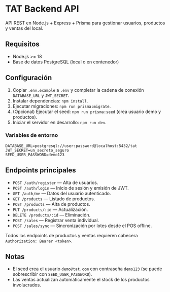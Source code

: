 # TAT Backend API

API REST en Node.js + Express + Prisma para gestionar usuarios, productos y ventas del local.

## Requisitos
- Node.js >= 18
- Base de datos PostgreSQL (local o en contenedor)

## Configuración
1. Copiar `.env.example` a `.env` y completar la cadena de conexión `DATABASE_URL` y `JWT_SECRET`.
2. Instalar dependencias: `npm install`.
3. Ejecutar migraciones: `npm run prisma:migrate`.
4. (Opcional) Ejecutar el seed: `npm run prisma:seed` (crea usuario demo y productos).
5. Iniciar el servidor en desarrollo: `npm run dev`.

### Variables de entorno
```
DATABASE_URL=postgresql://user:password@localhost:5432/tat
JWT_SECRET=un_secreto_seguro
SEED_USER_PASSWORD=demo123
```

## Endpoints principales
- `POST /auth/register` — Alta de usuarios.
- `POST /auth/login` — Inicio de sesión y emisión de JWT.
- `GET /auth/me` — Datos del usuario autenticado.
- `GET /products` — Listado de productos.
- `POST /products` — Alta de productos.
- `PUT /products/:id` — Actualización.
- `DELETE /products/:id` — Eliminación.
- `POST /sales` — Registrar venta individual.
- `POST /sales/sync` — Sincronización por lotes desde el POS offline.

Todos los endpoints de productos y ventas requieren cabecera `Authorization: Bearer <token>`.

## Notas
- El seed crea el usuario `demo@tat.com` con contraseña `demo123` (se puede sobrescribir con `SEED_USER_PASSWORD`).
- Las ventas actualizan automáticamente el stock de los productos involucrados.
